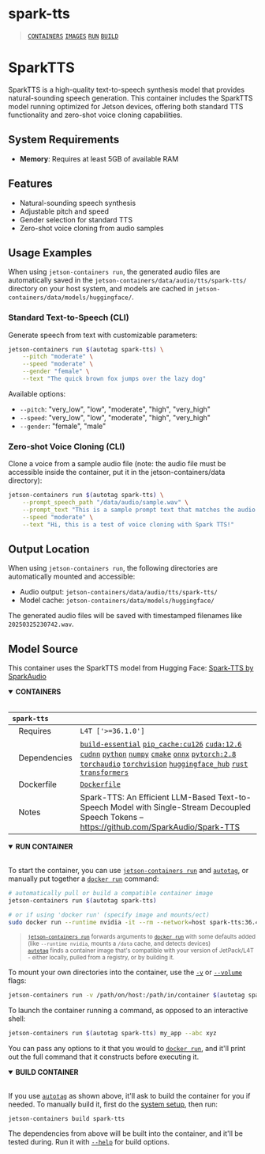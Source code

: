 # spark-tts

> [`CONTAINERS`](#user-content-containers) [`IMAGES`](#user-content-images) [`RUN`](#user-content-run) [`BUILD`](#user-content-build)

# SparkTTS

SparkTTS is a high-quality text-to-speech synthesis model that provides natural-sounding speech generation. This container includes the SparkTTS model running optimized for Jetson devices, offering both standard TTS functionality and zero-shot voice cloning capabilities.

## System Requirements

- **Memory**: Requires at least 5GB of available RAM

## Features

- Natural-sounding speech synthesis
- Adjustable pitch and speed
- Gender selection for standard TTS
- Zero-shot voice cloning from audio samples

## Usage Examples

When using `jetson-containers run`, the generated audio files are automatically saved in the `jetson-containers/data/audio/tts/spark-tts/` directory on your host system, and models are cached in `jetson-containers/data/models/huggingface/`.

### Standard Text-to-Speech (CLI)

Generate speech from text with customizable parameters:

```bash
jetson-containers run $(autotag spark-tts) \
    --pitch "moderate" \
    --speed "moderate" \
    --gender "female" \
    --text "The quick brown fox jumps over the lazy dog"
```

Available options:

* `--pitch`: "very_low", "low", "moderate", "high", "very_high"
* `--speed`: "very_low", "low", "moderate", "high", "very_high"
* `--gender`: "female", "male"

### Zero-shot Voice Cloning (CLI) 

Clone a voice from a sample audio file (note: the audio file must be accessible inside the container, put it in the jetson-containers/data directory):

```bash
jetson-containers run $(autotag spark-tts) \
    --prompt_speech_path "/data/audio/sample.wav" \
    --prompt_text "This is a sample prompt text that matches the audio sample..." \
    --speed "moderate" \
    --text "Hi, this is a test of voice cloning with Spark TTS!"
```

## Output Location

When using `jetson-containers run`, the following directories are automatically mounted and accessible:

* Audio output: `jetson-containers/data/audio/tts/spark-tts/`
* Model cache: `jetson-containers/data/models/huggingface/`

The generated audio files will be saved with timestamped filenames like `20250325230742.wav`.


## Model Source

This container uses the SparkTTS model from Hugging Face:
[Spark-TTS by SparkAudio](https://huggingface.co/SparkAudio/Spark-TTS-0.5B)
<details open>
<summary><b><a id="containers">CONTAINERS</a></b></summary>
<br>

| **`spark-tts`** | |
| :-- | :-- |
| &nbsp;&nbsp;&nbsp;Requires | `L4T ['>=36.1.0']` |
| &nbsp;&nbsp;&nbsp;Dependencies | [`build-essential`](/packages/build/build-essential) [`pip_cache:cu126`](/packages/cuda/cuda) [`cuda:12.6`](/packages/cuda/cuda) [`cudnn`](/packages/cuda/cudnn) [`python`](/packages/build/python) [`numpy`](/packages/numeric/numpy) [`cmake`](/packages/build/cmake/cmake_pip) [`onnx`](/packages/ml/onnx) [`pytorch:2.8`](/packages/pytorch) [`torchaudio`](/packages/pytorch/torchaudio) [`torchvision`](/packages/pytorch/torchvision) [`huggingface_hub`](/packages/llm/huggingface_hub) [`rust`](/packages/build/rust) [`transformers`](/packages/llm/transformers) |
| &nbsp;&nbsp;&nbsp;Dockerfile | [`Dockerfile`](Dockerfile) |
| &nbsp;&nbsp;&nbsp;Notes | Spark-TTS: An Efficient LLM-Based Text-to-Speech Model with Single-Stream Decoupled Speech Tokens – https://github.com/SparkAudio/Spark-TTS |

</details>

<details open>
<summary><b><a id="run">RUN CONTAINER</a></b></summary>
<br>

To start the container, you can use [`jetson-containers run`](/docs/run.md) and [`autotag`](/docs/run.md#autotag), or manually put together a [`docker run`](https://docs.docker.com/engine/reference/commandline/run/) command:
```bash
# automatically pull or build a compatible container image
jetson-containers run $(autotag spark-tts)

# or if using 'docker run' (specify image and mounts/ect)
sudo docker run --runtime nvidia -it --rm --network=host spark-tts:36.4.0

```
> <sup>[`jetson-containers run`](/docs/run.md) forwards arguments to [`docker run`](https://docs.docker.com/engine/reference/commandline/run/) with some defaults added (like `--runtime nvidia`, mounts a `/data` cache, and detects devices)</sup><br>
> <sup>[`autotag`](/docs/run.md#autotag) finds a container image that's compatible with your version of JetPack/L4T - either locally, pulled from a registry, or by building it.</sup>

To mount your own directories into the container, use the [`-v`](https://docs.docker.com/engine/reference/commandline/run/#volume) or [`--volume`](https://docs.docker.com/engine/reference/commandline/run/#volume) flags:
```bash
jetson-containers run -v /path/on/host:/path/in/container $(autotag spark-tts)
```
To launch the container running a command, as opposed to an interactive shell:
```bash
jetson-containers run $(autotag spark-tts) my_app --abc xyz
```
You can pass any options to it that you would to [`docker run`](https://docs.docker.com/engine/reference/commandline/run/), and it'll print out the full command that it constructs before executing it.
</details>
<details open>
<summary><b><a id="build">BUILD CONTAINER</b></summary>
<br>

If you use [`autotag`](/docs/run.md#autotag) as shown above, it'll ask to build the container for you if needed.  To manually build it, first do the [system setup](/docs/setup.md), then run:
```bash
jetson-containers build spark-tts
```
The dependencies from above will be built into the container, and it'll be tested during.  Run it with [`--help`](/jetson_containers/build.py) for build options.
</details>

